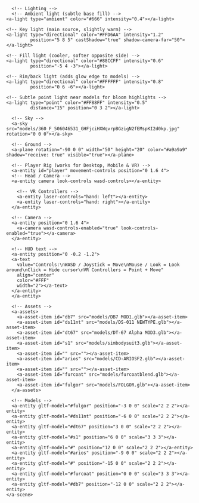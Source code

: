<!DOCTYPE html>
<html>
  <head>
    <meta charset="utf-8">
    <title>Ashimmersion and Crescent Dawn's Showcase!</title>
    <meta name="description" content="A-Frame Prototype">
    <script src="https://aframe.io/releases/1.4.2/aframe.min.js"></script>
    <script src="https://unpkg.com/aframe-effects@^1.0.0/dist/aframe-effects.min.js"></script>
    <script src="https://unpkg.com/aframe-extras@6.1.1/dist/aframe-extras.min.js"></script>
    <script src="https://unpkg.com/aframe-effects@^1.0.0/dist/aframe-effects.min.js"></script>
    <meta name="viewport" content="width=device-width, initial-scale=1.0">
  </head>
  <body>
    <a-scene
      vr-mode-ui="enabled: true"
      webxr="optionalFeatures: hit-test, local-floor; requiredFeatures: local-floor"
      background="color: #001a33"
      shadow="type: pcsoft"
      effects="bloom"
      effects__bloom="strength: 1; radius: 1.5; threshold: 0.5"
      fog="type: linear; color: #ffffff"

>
      <!-- Lighting -->
      <!-- Ambient light (subtle base fill) -->
    <a-light type="ambient" color="#666" intensity="0.4"></a-light>

>
    <!-- Key light (main source, slightly warm) -->
    <a-light type="directional" color="#FFD6AA" intensity="1.2"
             position="5 8 5" castShadow="true" shadow-camera-far="50"></a-light>

>
    <!-- Fill light (cooler, softer opposite side) -->
    <a-light type="directional" color="#88CCFF" intensity="0.6"
             position="-5 4 -3"></a-light>

>
    <!-- Rim/back light (adds glow edge to models) -->
    <a-light type="directional" color="#FFFFFF" intensity="0.8"
             position="0 6 -6"></a-light>

>
    <!-- Subtle point light near models for bloom highlights -->
    <a-light type="point" color="#FF88FF" intensity="0.5"
             distance="15" position="0 3 2"></a-light>

>
      <!-- Sky -->
      <a-sky src="models/360_F_506046531_GHFjciHXWqvrpBGzigN2fEMspKI2d0kp.jpg" rotation="0 0 0"></a-sky>

>
      <!-- Ground -->
      <a-plane rotation="-90 0 0" width="50" height="20" color="#a9a9a9" shadow="receive: true" visible="true"></a-plane>

>      
      <!-- Player Rig (works for Desktop, Mobile & VR) -->
      <a-entity id="player" movement-controls position="0 1.6 4">
      <!-- Head / Camera -->
      <a-entity camera look-controls wasd-controls></a-entity>
>
        <!-- VR Controllers -->
        <a-entity laser-controls="hand: left"></a-entity>
        <a-entity laser-controls="hand: right"></a-entity>
      </a-entity>

>
      <!-- Camera -->
      <a-entity position="0 1.6 4">
        <a-camera wasd-controls-enabled="true" look-controls-enabled="true"></a-camera>
      </a-entity>

> 
      <!-- HUD text -->
      <a-entity position="0 -0.2 -1.2">
      <a-text
        value="Controls:\nWASD / Joystick = Move\nMouse / Look = Look around\nClick = Hide cursor\nVR Controllers = Point + Move"
        align="center"
        color="#FFF"
        width="2"></a-text>
      </a-entity>
      </a-entity>

>
      <!-- Assets -->
      <a-assets>
        <a-asset-item id="db7" src="models/DB7 MOD1.glb"></a-asset-item>
        <a-asset-item id="ds11nt" src="models/DS-011 NEWTYPE.glb"></a-asset-item>
        <a-asset-item id="dt67" src="models/DT-67 Alpha MOD3.glb"></a-asset-item>
        <a-asset-item id="s1" src="models/simbodysuit3.glb"></a-asset-item>
        <a-asset-item id="" src=""></a-asset-item>
        <a-asset-item id="arios" src="models/CD-ARIOSF2.glb"></a-asset-item>
        <a-asset-item id="" src=""></a-asset-item>
        <a-asset-item id="furcoat" src="models/furcoatblend.glb"></a-asset-item>
        <a-asset-item id="fulgor" src="models/FOLGOR.glb"></a-asset-item>
      </a-assets>

>
      <!-- Models -->
      <a-entity gltf-model="#fulgor" position="-3 0 0" scale="2 2 2"></a-entity>
      <a-entity gltf-model="#ds11nt" position="-6 0 0" scale="2 2 2"></a-entity>
      <a-entity gltf-model="#dt67" position="3 0 0" scale="2 2 2"></a-entity>
      <a-entity gltf-model="#s1" position="6 0 0" scale="3 3 3"></a-entity>
      <a-entity gltf-model="#" position="12 0 0" scale="2 2 2"></a-entity>
      <a-entity gltf-model="#arios" position="-9 0 0" scale="2 2 2"></a-entity>
      <a-entity gltf-model="#" position="-15 0 0" scale="2 2 2"></a-entity>
      <a-entity gltf-model="#furcoat" position="0 0 0" scale="3 3 3"></a-entity>
      <a-entity gltf-model="#db7" position="-12 0 0" scale="2 2 2"></a-entity>
    </a-scene>
  </body>
</html>
